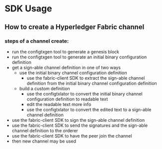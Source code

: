 # SDK Usage

## How to create a Hyperledger Fabric channel

### steps of a channel create:
- run the configtxgen tool to generate a genesis block
- run the configtxgen tool to generate an initial binary configuration definition
- get a sign-able channel definition in one of two ways
    - use the initial binary channel configuration definition
        - use the fabric-client SDK to extract the sign-able channel definition from the initial binary channel configuration definition
    - build a custom definition
        - use the configtxlator to convert the initial binary channel configuration definition to readable text
        - edit the readable text more info
        - use the configtxlator to convert the edited text to a sign-able channel definition
- use the fabric-client SDK to sign the sign-able channel definition
- use the fabric-client SDK to send the signatures and the sign-able channel definition to the orderer
- use the fabric-client SDK to have the peer join the channel
- then new channel may be used